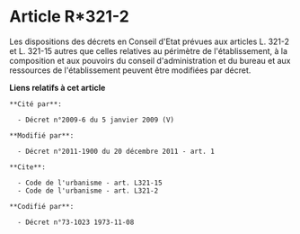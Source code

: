 # Article R*321-2

Les dispositions des décrets en Conseil d'Etat prévues aux articles L. 321-2  et L. 321-15 autres que celles relatives au
périmètre de l'établissement, à la composition et aux pouvoirs du conseil d'administration et du bureau et aux ressources de
l'établissement peuvent être modifiées par décret.

**Liens relatifs à cet article**

	**Cité par**:

	  - Décret n°2009-6 du 5 janvier 2009 (V)

	**Modifié par**:

	  - Décret n°2011-1900 du 20 décembre 2011 - art. 1

	**Cite**:

	  - Code de l'urbanisme - art. L321-15
	  - Code de l'urbanisme - art. L321-2

	**Codifié par**:

	  - Décret n°73-1023 1973-11-08
